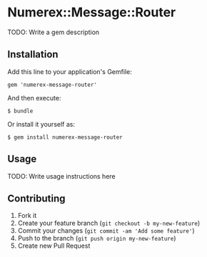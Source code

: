# Numerex::Message::Router

TODO: Write a gem description

## Installation

Add this line to your application's Gemfile:

    gem 'numerex-message-router'

And then execute:

    $ bundle

Or install it yourself as:

    $ gem install numerex-message-router

## Usage

TODO: Write usage instructions here

## Contributing

1. Fork it
2. Create your feature branch (`git checkout -b my-new-feature`)
3. Commit your changes (`git commit -am 'Add some feature'`)
4. Push to the branch (`git push origin my-new-feature`)
5. Create new Pull Request
